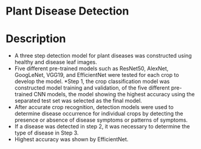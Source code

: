 # Plant Disease Detection
# Description
* A three step detection model for plant diseases was constructed using healthy and disease leaf images.
* Five different pre-trained models such as ResNet50, AlexNet, GoogLeNet, VGG19, and EfficientNet were tested for each crop to develop the model.
*Step 1, the crop classification model was constructed model training and validation, of the five different pre-trained CNN models, the model showing the highest accuracy using the separated test set was selected as the final model.
* After accurate crop recognition, detection models were used to determine disease occurrence for individual crops by detecting the presence or absence of disease symptoms or patterns of symptoms.
* If a disease was detected in step 2, it was necessary to determine the type of disease in Step 3.
* Highest accuracy was shown by EfficientNet.
  
